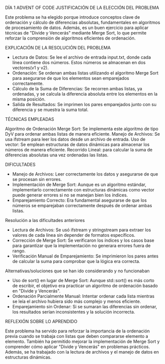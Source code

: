 DÍA 1 ADVENT OF CODE
JUSTIFICACIÓN DE LA ELECCIÓN DEL PROBLEMA

Este problema se ha elegido porque introduce conceptos clave de ordenación y cálculo de diferencias absolutas, fundamentales en 
algoritmos de procesamiento de datos. Además, es un buen ejercicio para aplicar técnicas de "Divide y Vencerás" mediante Merge Sort,
lo que permite reforzar la comprensión de algoritmos eficientes de ordenación.

EXPLICACIÓN DE LA RESOLUCIÓN DEL PROBLEMA
- Lectura de Datos: Se lee el archivo de entrada input.txt, donde cada línea contiene dos números. Estos números se almacenan en dos 
  vectores(v1 y v2).
- Ordenación: Se ordenan ambas listas utilizando el algoritmo Merge Sort para asegurarse de que los elementos sean emparejados correctamente.
- Cálculo de la Suma de Diferencias: Se recorren ambas listas, ya ordenadas, y se calcula la diferencia absoluta entre los elementos en la
  misma posición.
- Salida de Resultados: Se imprimen los pares emparejados junto con su diferencia y se muestra la suma total.

TÉCNICAS EMPLEADAS

Algoritmo de Ordenación Merge Sort: Se implementa este algoritmo de tipo DyV para ordenar ambas listas de manera eficiente. 
Manejo de Archivos: Se usa ifstream para leer los datos desde un archivo de entrada.
Uso de vector<int>: Se emplean estructuras de datos dinámicas para almacenar los números de manera eficiente.
Recorrido Lineal: para calcular la suma de diferencias absolutas una vez ordenadas las listas.

DIFICULTADES
- Manejo de Archivos: Leer correctamente los datos y asegurarse de que se procesan sin errores.
- Implementación de Merge Sort: Aunque es un algoritmo estándar, implementarlo correctamente con estructuras dinámicas como vector<int> puede
  generar errores si no se manejan bien los índices.
- Emparejamiento Correcto: Era fundamental asegurarse de que los números se emparejaban correctamente después de ordenar ambas listas.

Resolución a las dificultades anteriores
- Lectura de Archivos: Se usó ifstream y stringstream para extraer los valores de cada línea sin depender de formatos específicos.
- Corrección de Merge Sort: Se verificaron los índices y los casos base para garantizar que la implementación no generara errores fuera de rango.
- Verificación Manual de Emparejamiento: Se imprimieron los pares antes de calcular la suma para comprobar que la lógica era correcta.

Alternativas/soluciones que se han ido considerando y no funcionaban
- Uso de sort() en lugar de Merge Sort: Aunque std::sort() es más corto de escribir, el objetivo era practicar un algoritmo de ordenación
  basado en "Divide y Vencerás".
- Ordenación Parcialmente Manual: Intentar ordenar cada lista mientras se leía el archivo hubiera sido más complejo y menos eficiente.
- Emparejamiento sin Ordenar: Si se sumaran las diferencias sin ordenar, los resultados serían inconsistentes y la solución incorrecta.

REFLEXIÓN SOBRE LO APRENDIDO

Este problema ha servido para reforzar la importancia de la ordenación previa cuando se trabaja con listas que deben compararse elemento
a elemento. También ha permitido mejorar la implementación de Merge Sort y comprender cómo aplicar "Divide y Vencerás" en problemas prácticos. 
Además, se ha trabajado con la lectura de archivos y el manejo de datos en estructuras dinámicas.
